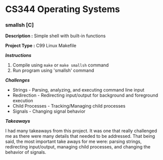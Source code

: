 # CS344 Operating Systems
### smallsh [C]

**Description :** Simple shell with built-in functions

**Project Type :** C99 Linux Makefile

*__Instructions__*
1. Compile using `make` or `make smallsh` command
1. Run program using 'smallsh' command

*__Challenges__*
  * Strings - Parsing, analyzing, and executing command line input
  * Redirection - Redirecting input/output for background and foreground execution
  * Child Processes - Tracking/Managing child processes
  * Signals - Changing signal behavior

*__Takeaways__*

I had many takeaways from this project. It was one that really challenged me as there were
many details that needed to be addressed. That being said, the most important take aways for
me were: parsing strings, redirecting input/output, managing child processes, and changing
the behavior of signals.

